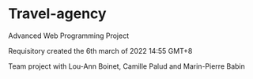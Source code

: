 # Travel-agency
Advanced Web Programming Project

Requisitory created the 6th march of 2022 14:55 GMT+8

Team project with Lou-Ann Boinet, Camille Palud and Marin-Pierre Babin
